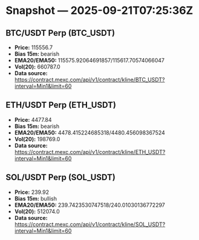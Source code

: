 # Snapshot — 2025-09-21T07:25:36Z

## BTC/USDT Perp (BTC_USDT)
- **Price:** 115556.7
- **Bias 15m:** bearish
- **EMA20/EMA50:** 115575.92064691857/115617.70574066047
- **Vol(20):** 660787.0
- **Data source:** https://contract.mexc.com/api/v1/contract/kline/BTC_USDT?interval=Min1&limit=60

## ETH/USDT Perp (ETH_USDT)
- **Price:** 4477.84
- **Bias 15m:** bearish
- **EMA20/EMA50:** 4478.415224685318/4480.456098367524
- **Vol(20):** 198769.0
- **Data source:** https://contract.mexc.com/api/v1/contract/kline/ETH_USDT?interval=Min1&limit=60

## SOL/USDT Perp (SOL_USDT)
- **Price:** 239.92
- **Bias 15m:** bullish
- **EMA20/EMA50:** 239.7423530747518/240.01030136772297
- **Vol(20):** 512074.0
- **Data source:** https://contract.mexc.com/api/v1/contract/kline/SOL_USDT?interval=Min1&limit=60
